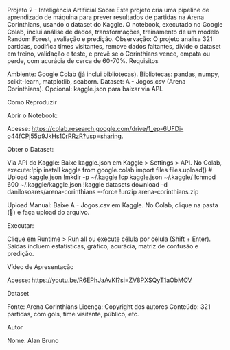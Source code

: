 Projeto 2 - Inteligência Artificial
Sobre
Este projeto cria uma pipeline de aprendizado de máquina para prever resultados de partidas na Arena Corinthians, usando o dataset do Kaggle. O notebook, executado no Google Colab, inclui análise de dados, transformações, treinamento de um modelo Random Forest, avaliação e predição.
Observação: O projeto analisa 321 partidas, codifica times visitantes, remove dados faltantes, divide o dataset em treino, validação e teste, e prevê se o Corinthians vence, empata ou perde, com acurácia de cerca de 60-70%.
Requisitos

Ambiente: Google Colab (já inclui bibliotecas).
Bibliotecas: pandas, numpy, scikit-learn, matplotlib, seaborn.
Dataset: A - Jogos.csv (Arena Corinthians).
Opcional: kaggle.json para baixar via API.

Como Reproduzir

Abrir o Notebook:

Acesse: https://colab.research.google.com/drive/1_ep-6UFDi-o44fCPj55p9JkHs10rRRzR?usp=sharing.


Obter o Dataset:

Via API do Kaggle:
Baixe kaggle.json em Kaggle > Settings > API.
No Colab, execute:!pip install kaggle
from google.colab import files
files.upload()  # Upload kaggle.json
!mkdir -p ~/.kaggle
!cp kaggle.json ~/.kaggle/
!chmod 600 ~/.kaggle/kaggle.json
!kaggle datasets download -d danilosoares/arena-corinthians --force
!unzip arena-corinthians.zip




Upload Manual:
Baixe A - Jogos.csv em Kaggle.
No Colab, clique na pasta (📁) e faça upload do arquivo.




Executar:

Clique em Runtime > Run all ou execute célula por célula (Shift + Enter).
Saídas incluem estatísticas, gráfico, acurácia, matriz de confusão e predição.



Vídeo de Apresentação

Acesse:  https://youtu.be/R6EPhJaAvKI?si=ZV8PXSQyT1aObMOV

Dataset

Fonte: Arena Corinthians
Licença: Copyright dos autores
Conteúdo: 321 partidas, com gols, time visitante, público, etc.

Autor

Nome: Alan Bruno


